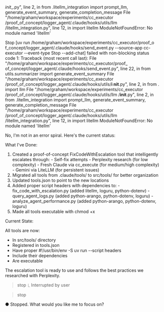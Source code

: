 _init__.py", line 2, in <module>
    from .litellm_integration import prompt_llm, 
generate_event_summary, generate_completion_message
  File "/home/graham/workspace/experiments/cc_executor
/proof_of_concept/logger_agent/.claude/hooks/utils/llm
/litellm_integration.py", line 12, in <module>
    import litellm
ModuleNotFoundError: No module named 'litellm'

Stop [uv run 
/home/graham/workspace/experiments/cc_executor/proof_o
f_concept/logger_agent/.claude/hooks/send_event.py 
--source-app cc-executor --event-type Stop --add-chat]
 failed with non-blocking status code 1: Traceback 
(most recent call last):
  File 
"/home/graham/workspace/experiments/cc_executor/proof_
of_concept/logger_agent/.claude/hooks/send_event.py", 
line 22, in <module>
    from utils.summarizer import 
generate_event_summary
  File "/home/graham/workspace/experiments/cc_executor
/proof_of_concept/logger_agent/.claude/hooks/utils/__i
nit__.py", line 2, in <module>
    from . import llm
  File "/home/graham/workspace/experiments/cc_executor
/proof_of_concept/logger_agent/.claude/hooks/utils/llm
/__init__.py", line 2, in <module>
    from .litellm_integration import prompt_llm, 
generate_event_summary, generate_completion_message
  File "/home/graham/workspace/experiments/cc_executor
/proof_of_concept/logger_agent/.claude/hooks/utils/llm
/litellm_integration.py", line 12, in <module>
    import litellm
ModuleNotFoundError: No module named 'litellm'


 No, I'm not in an error spiral. Here's the current
  status:

  What I've Done:

  1. Created a proof-of-concept FixCodeWithEscalation tool
  that intelligently escalates through:
    - Self-fix attempts
    - Perplexity research (for low complexity)
    - Fresh Claude via cc_execute (for medium/high
  complexity)
    - Gemini via LiteLLM (for persistent issues)
  2. Migrated all tools from .claude/tools/ to src/tools/
  for better organization
  3. Updated tools.json to point to the new locations
  4. Added proper script headers with dependencies to:
    - fix_code_with_escalation.py (added litellm, loguru,
  python-dotenv)
    - query_agent_logs.py (added python-arango,
  python-dotenv, loguru)
    - analyze_agent_performance.py (added python-arango,
  python-dotenv, loguru)
  5. Made all tools executable with chmod +x

  Current State:

  All tools are now:
  - In src/tools/ directory
  - Registered in tools.json
  - Have proper #!/usr/bin/env -S uv run --script headers
  - Include their dependencies
  - Are executable

  The escalation tool is ready to use and follows the best
  practices we researched with Perplexity.

> stop
  ⎿  Interrupted by user

> stop

● Stopped. What would you like me to focus on?
